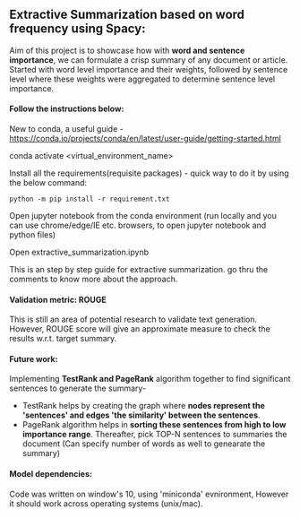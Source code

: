 ## Extractive Summarization based on word frequency using Spacy:

Aim of this project is to showcase how with **word and sentence importance**, we can formulate a crisp summary of any document or article. Started with word level importance and their weights, followed by sentence level where these weights were aggregated to determine sentence level importance. 

#### Follow the instructions below: 
New to conda, a useful guide - https://conda.io/projects/conda/en/latest/user-guide/getting-started.html

conda activate <virtual_environment_name>

Install all the requirements(requisite packages) - quick way to do it by using the below command: 
    
    python -m pip install -r requirement.txt

Open jupyter notebook from the conda environment (run locally and you can use chrome/edge/IE etc. browsers, to open jupyter notebook and python files)

Open extractive_summarization.ipynb

This is an step by step guide for extractive summarization. go thru the comments to know more about the approach. 

#### Validation metric: ROUGE

This is still an area of potential research to validate text generation. However, ROUGE score will give an approximate measure to check the results w.r.t. target summary.

#### Future work:

Implementing **TestRank and PageRank** algorithm together to find significant sentences to generate the summary-
- TestRank helps by creating the graph where **nodes represent the 'sentences' and edges 'the similarity' between the sentences**. 
- PageRank algorithm helps in **sorting these sentences from high to low importance range**. Thereafter, pick TOP-N sentences to summaries the document (Can specify number of words as well to genearate the summary)

#### Model dependencies: 
Code was written on window's 10, using 'miniconda' evnironment, However it should work across operating systems (unix/mac). 
